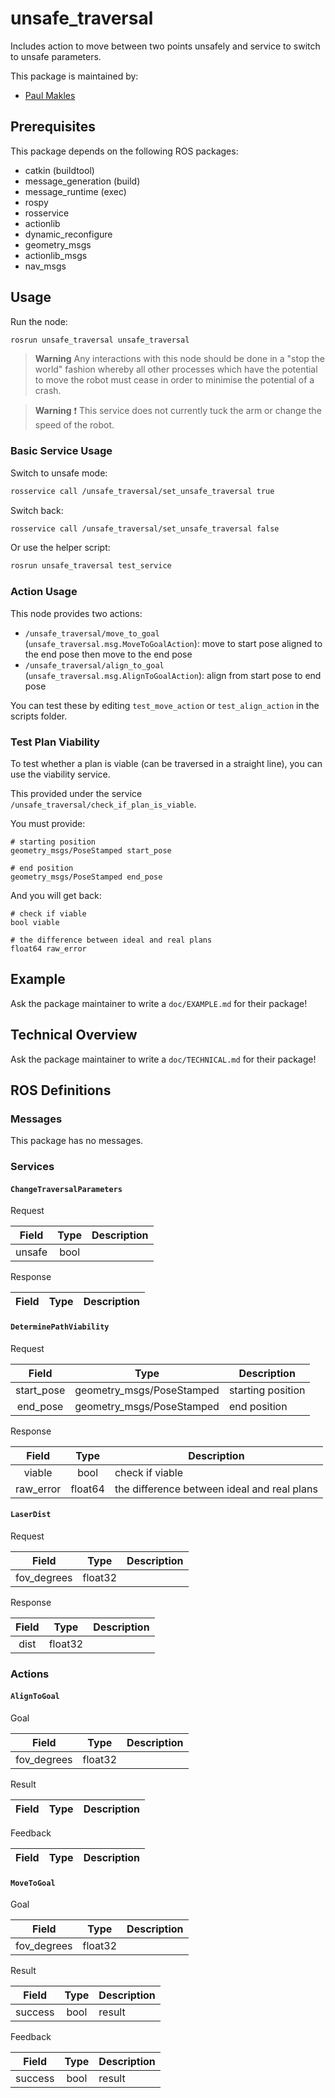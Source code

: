# unsafe_traversal

Includes action to move between two points unsafely and service to switch to unsafe
    parameters.

This package is maintained by:
- [Paul Makles](mailto:me@insrt.uk)

## Prerequisites

This package depends on the following ROS packages:
- catkin (buildtool)
- message_generation (build)
- message_runtime (exec)
- rospy
- rosservice
- actionlib
- dynamic_reconfigure
- geometry_msgs
- actionlib_msgs
- nav_msgs



## Usage

Run the node:

```bash
rosrun unsafe_traversal unsafe_traversal
```

> **Warning** Any interactions with this node should be done in a "stop the world" fashion whereby all other processes which have the potential to move the robot must cease in order to minimise the potential of a crash.

> **Warning** ❗ This service does not currently tuck the arm or change the speed of the robot.

### Basic Service Usage

Switch to unsafe mode:

```bash
rosservice call /unsafe_traversal/set_unsafe_traversal true
```

Switch back:

```bash
rosservice call /unsafe_traversal/set_unsafe_traversal false
```

Or use the helper script:

```bash
rosrun unsafe_traversal test_service
```

### Action Usage

This node provides two actions:

- `/unsafe_traversal/move_to_goal` (`unsafe_traversal.msg.MoveToGoalAction`): move to start pose aligned to the end pose then move to the end pose
- `/unsafe_traversal/align_to_goal` (`unsafe_traversal.msg.AlignToGoalAction`): align from start pose to end pose

You can test these by editing `test_move_action` or `test_align_action` in the scripts folder.

### Test Plan Viability

To test whether a plan is viable (can be traversed in a straight line), you can use the viability service.

This provided under the service `/unsafe_traversal/check_if_plan_is_viable`.

You must provide:

```
# starting position
geometry_msgs/PoseStamped start_pose

# end position
geometry_msgs/PoseStamped end_pose
```

And you will get back:

```
# check if viable
bool viable

# the difference between ideal and real plans
float64 raw_error
```

## Example

Ask the package maintainer to write a `doc/EXAMPLE.md` for their package!

## Technical Overview

Ask the package maintainer to write a `doc/TECHNICAL.md` for their package!

## ROS Definitions

### Messages

This package has no messages.

### Services

#### `ChangeTraversalParameters`

Request

| Field | Type | Description |
|:-:|:-:|---|
| unsafe | bool |  |

Response

| Field | Type | Description |
|:-:|:-:|---|

#### `DeterminePathViability`

Request

| Field | Type | Description |
|:-:|:-:|---|
| start_pose | geometry_msgs/PoseStamped | starting position |
| end_pose | geometry_msgs/PoseStamped | end position |

Response

| Field | Type | Description |
|:-:|:-:|---|
| viable | bool | check if viable |
| raw_error | float64 | the difference between ideal and real plans |

#### `LaserDist`

Request

| Field | Type | Description |
|:-:|:-:|---|
| fov_degrees | float32 |  |

Response

| Field | Type | Description |
|:-:|:-:|---|
| dist | float32 |  |


### Actions

#### `AlignToGoal`

Goal

| Field | Type | Description |
|:-:|:-:|---|
| fov_degrees | float32 |  |

Result

| Field | Type | Description |
|:-:|:-:|---|

Feedback

| Field | Type | Description |
|:-:|:-:|---|

#### `MoveToGoal`

Goal

| Field | Type | Description |
|:-:|:-:|---|
| fov_degrees | float32 |  |

Result

| Field | Type | Description |
|:-:|:-:|---|
| success | bool | result |

Feedback

| Field | Type | Description |
|:-:|:-:|---|
| success | bool | result |

